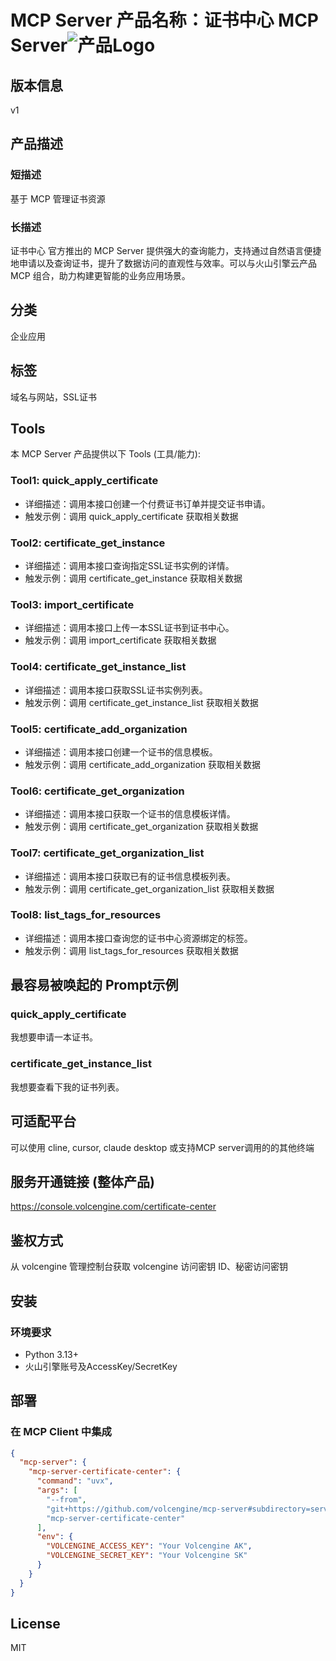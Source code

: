 
# MCP Server 产品名称：证书中心 MCP Server![产品Logo](https://ti.volccdn.com/obj/net-fe/assets/log-colrtrlector.svg)


## 版本信息
v1

## 产品描述
### 短描述
基于 MCP 管理证书资源
### 长描述
证书中心 官方推出的 MCP Server 提供强大的查询能力，支持通过自然语言便捷地申请以及查询证书，提升了数据访问的直观性与效率。可以与火山引擎云产品MCP 组合，助力构建更智能的业务应用场景。

## 分类
企业应用

## 标签
域名与网站，SSL证书

## Tools
本 MCP Server 产品提供以下 Tools (工具/能力):
### Tool1: quick_apply_certificate
 - 详细描述：调用本接口创建一个付费证书订单并提交证书申请。
 - 触发示例：调用 quick_apply_certificate 获取相关数据
### Tool2: certificate_get_instance
 - 详细描述：调用本接口查询指定SSL证书实例的详情。
 - 触发示例：调用 certificate_get_instance 获取相关数据
### Tool3: import_certificate
 - 详细描述：调用本接口上传一本SSL证书到证书中心。
 - 触发示例：调用 import_certificate 获取相关数据
### Tool4: certificate_get_instance_list
 - 详细描述：调用本接口获取SSL证书实例列表。
 - 触发示例：调用 certificate_get_instance_list 获取相关数据
### Tool5: certificate_add_organization
 - 详细描述：调用本接口创建一个证书的信息模板。
 - 触发示例：调用 certificate_add_organization 获取相关数据
### Tool6: certificate_get_organization
 - 详细描述：调用本接口获取一个证书的信息模板详情。
 - 触发示例：调用 certificate_get_organization 获取相关数据
### Tool7: certificate_get_organization_list
 - 详细描述：调用本接口获取已有的证书信息模板列表。
 - 触发示例：调用 certificate_get_organization_list 获取相关数据
### Tool8: list_tags_for_resources
 - 详细描述：调用本接口查询您的证书中心资源绑定的标签。
 - 触发示例：调用 list_tags_for_resources 获取相关数据



## 最容易被唤起的 Prompt示例
### quick_apply_certificate
我想要申请一本证书。 
### certificate_get_instance_list
我想要查看下我的证书列表。


## 可适配平台  
可以使用 cline, cursor, claude desktop 或支持MCP server调用的的其他终端

## 服务开通链接 (整体产品)
<https://console.volcengine.com/certificate-center>


## 鉴权方式
从 volcengine 管理控制台获取 volcengine 访问密钥 ID、秘密访问密钥

## 安装

### 环境要求

- Python 3.13+
- 火山引擎账号及AccessKey/SecretKey


## 部署
### 在 MCP Client 中集成

```json
{
  "mcp-server": {
    "mcp-server-certificate-center": {
      "command": "uvx",
      "args": [
        "--from",
        "git+https://github.com/volcengine/mcp-server#subdirectory=server/mcp_server_certificate_center",
        "mcp-server-certificate-center"
      ],
      "env": {
        "VOLCENGINE_ACCESS_KEY": "Your Volcengine AK",
        "VOLCENGINE_SECRET_KEY": "Your Volcengine SK"
      }
    }
  }
}
```

## License
MIT